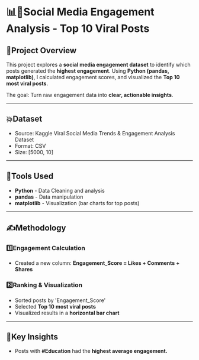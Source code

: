 # 📊🚀Social Media Engagement Analysis - Top 10 Viral Posts

## 📌Project Overview
This project explores a **social media engagement dataset** to identify which posts generated the **highest engagement**. Using **Python (pandas, matplotlib)**, I calculated engagement scores, and visualized the **Top 10 most viral posts**.

The goal: Turn raw engagement data into **clear, actionable insights**.

---

## 💥Dataset
- Source: Kaggle Viral Social Media Trends & Engagement Analysis Dataset
- Format: CSV
- Size: [5000, 10]


---

## 🔧Tools Used
- **Python** - Data Cleaning and analysis
- **pandas** - Data manipulation
- **matplotlib** - Visualization (bar charts for top posts)


---

## ✍️Methodology
### 1️⃣Engagement Calculation
- Created a new column:
**Engagement_Score = Likes + Comments + Shares**

 ### 2️⃣Ranking & Visualization
 - Sorted posts by 'Engagement_Score'
 - Selected **Top 10 most viral posts**
 - Visualized results in a **horizontal bar chart**


---

## 🚀Key Insights
- Posts with **#Education** had the **highest average engagement.**
